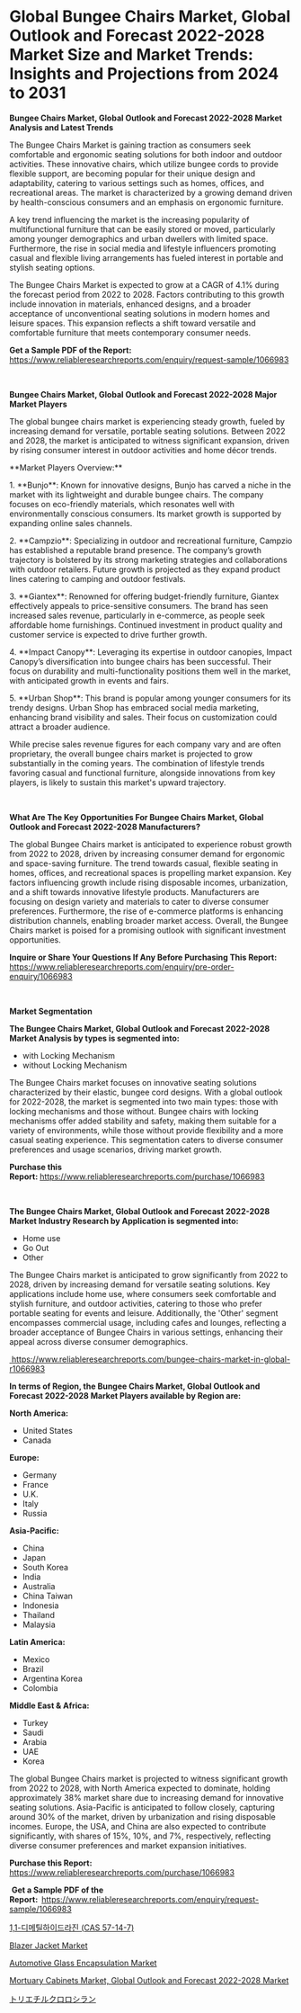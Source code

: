 <p><h1>Global Bungee Chairs Market, Global Outlook and Forecast 2022-2028 Market Size and Market Trends: Insights and Projections from 2024 to 2031</h1></p><p><strong>Bungee Chairs Market, Global Outlook and Forecast 2022-2028 Market Analysis and Latest Trends</strong></p>
<p><p>The Bungee Chairs Market is gaining traction as consumers seek comfortable and ergonomic seating solutions for both indoor and outdoor activities. These innovative chairs, which utilize bungee cords to provide flexible support, are becoming popular for their unique design and adaptability, catering to various settings such as homes, offices, and recreational areas. The market is characterized by a growing demand driven by health-conscious consumers and an emphasis on ergonomic furniture. </p><p>A key trend influencing the market is the increasing popularity of multifunctional furniture that can be easily stored or moved, particularly among younger demographics and urban dwellers with limited space. Furthermore, the rise in social media and lifestyle influencers promoting casual and flexible living arrangements has fueled interest in portable and stylish seating options.</p><p>The Bungee Chairs Market is expected to grow at a CAGR of 4.1% during the forecast period from 2022 to 2028. Factors contributing to this growth include innovation in materials, enhanced designs, and a broader acceptance of unconventional seating solutions in modern homes and leisure spaces. This expansion reflects a shift toward versatile and comfortable furniture that meets contemporary consumer needs.</p></p>
<p><strong>Get a Sample PDF of the Report:&nbsp;</strong> <a href="https://www.reliableresearchreports.com/enquiry/request-sample/1066983">https://www.reliableresearchreports.com/enquiry/request-sample/1066983</a></p>
<p>&nbsp;</p>
<p><strong>Bungee Chairs Market, Global Outlook and Forecast 2022-2028 Major Market Players</strong></p>
<p><p>The global bungee chairs market is experiencing steady growth, fueled by increasing demand for versatile, portable seating solutions. Between 2022 and 2028, the market is anticipated to witness significant expansion, driven by rising consumer interest in outdoor activities and home décor trends.</p><p>**Market Players Overview:**</p><p>1. **Bunjo**: Known for innovative designs, Bunjo has carved a niche in the market with its lightweight and durable bungee chairs. The company focuses on eco-friendly materials, which resonates well with environmentally conscious consumers. Its market growth is supported by expanding online sales channels.</p><p>2. **Campzio**: Specializing in outdoor and recreational furniture, Campzio has established a reputable brand presence. The company’s growth trajectory is bolstered by its strong marketing strategies and collaborations with outdoor retailers. Future growth is projected as they expand product lines catering to camping and outdoor festivals.</p><p>3. **Giantex**: Renowned for offering budget-friendly furniture, Giantex effectively appeals to price-sensitive consumers. The brand has seen increased sales revenue, particularly in e-commerce, as people seek affordable home furnishings. Continued investment in product quality and customer service is expected to drive further growth.</p><p>4. **Impact Canopy**: Leveraging its expertise in outdoor canopies, Impact Canopy’s diversification into bungee chairs has been successful. Their focus on durability and multi-functionality positions them well in the market, with anticipated growth in events and fairs.</p><p>5. **Urban Shop**: This brand is popular among younger consumers for its trendy designs. Urban Shop has embraced social media marketing, enhancing brand visibility and sales. Their focus on customization could attract a broader audience.</p><p>While precise sales revenue figures for each company vary and are often proprietary, the overall bungee chairs market is projected to grow substantially in the coming years. The combination of lifestyle trends favoring casual and functional furniture, alongside innovations from key players, is likely to sustain this market's upward trajectory.</p></p>
<p>&nbsp;</p>
<p><strong>What Are The Key Opportunities For Bungee Chairs Market, Global Outlook and Forecast 2022-2028 Manufacturers?</strong></p>
<p><p>The global Bungee Chairs market is anticipated to experience robust growth from 2022 to 2028, driven by increasing consumer demand for ergonomic and space-saving furniture. The trend towards casual, flexible seating in homes, offices, and recreational spaces is propelling market expansion. Key factors influencing growth include rising disposable incomes, urbanization, and a shift towards innovative lifestyle products. Manufacturers are focusing on design variety and materials to cater to diverse consumer preferences. Furthermore, the rise of e-commerce platforms is enhancing distribution channels, enabling broader market access. Overall, the Bungee Chairs market is poised for a promising outlook with significant investment opportunities.</p></p>
<p><strong>Inquire or Share Your Questions If Any Before Purchasing This Report:</strong> <a href="https://www.reliableresearchreports.com/enquiry/pre-order-enquiry/1066983">https://www.reliableresearchreports.com/enquiry/pre-order-enquiry/1066983</a></p>
<p>&nbsp;</p>
<p><strong>Market Segmentation</strong></p>
<p><strong>The Bungee Chairs Market, Global Outlook and Forecast 2022-2028 Market Analysis by types is segmented into:</strong></p>
<p><ul><li>with Locking Mechanism</li><li>without Locking Mechanism</li></ul></p>
<p><p>The Bungee Chairs market focuses on innovative seating solutions characterized by their elastic, bungee cord designs. With a global outlook for 2022-2028, the market is segmented into two main types: those with locking mechanisms and those without. Bungee chairs with locking mechanisms offer added stability and safety, making them suitable for a variety of environments, while those without provide flexibility and a more casual seating experience. This segmentation caters to diverse consumer preferences and usage scenarios, driving market growth.</p></p>
<p><strong>Purchase this Report:&nbsp;</strong><a href="https://www.reliableresearchreports.com/purchase/1066983">https://www.reliableresearchreports.com/purchase/1066983</a></p>
<p>&nbsp;</p>
<p><strong>The Bungee Chairs Market, Global Outlook and Forecast 2022-2028 Market Industry Research by Application is segmented into:</strong></p>
<p><ul><li>Home use</li><li>Go Out</li><li>Other</li></ul></p>
<p><p>The Bungee Chairs market is anticipated to grow significantly from 2022 to 2028, driven by increasing demand for versatile seating solutions. Key applications include home use, where consumers seek comfortable and stylish furniture, and outdoor activities, catering to those who prefer portable seating for events and leisure. Additionally, the 'Other' segment encompasses commercial usage, including cafes and lounges, reflecting a broader acceptance of Bungee Chairs in various settings, enhancing their appeal across diverse consumer demographics.</p></p>
<p><a href="https://www.reliableresearchreports.com/bungee-chairs-market-in-global-r1066983">&nbsp;https://www.reliableresearchreports.com/bungee-chairs-market-in-global-r1066983</a></p>
<p><strong>In terms of Region, the Bungee Chairs Market, Global Outlook and Forecast 2022-2028 Market Players available by Region are:</strong></p>
<p>
    <p> <strong> North America: </strong>
        <ul>
            <li>United States</li>
            <li>Canada</li>
        </ul>
        </p> 
    <p> <strong> Europe: </strong>
        <ul>
            <li>Germany</li>
            <li>France</li>
            <li>U.K.</li>
            <li>Italy</li>
            <li>Russia</li>
        </ul>
        </p> 
    <p> <strong> Asia-Pacific: </strong>
        <ul>
            <li>China</li>
            <li>Japan</li>
            <li>South Korea</li>
            <li>India</li>
            <li>Australia</li>
            <li>China Taiwan</li>
            <li>Indonesia</li>
            <li>Thailand</li>
            <li>Malaysia</li>
        </ul>
        </p> 
    <p> <strong> Latin America: </strong>
        <ul>
            <li>Mexico</li>
            <li>Brazil</li>
            <li>Argentina Korea</li>
            <li>Colombia</li>
        </ul>
        </p> 
    <p> <strong> Middle East & Africa: </strong>
        <ul>
            <li>Turkey</li>
            <li>Saudi</li>
            <li>Arabia</li>
            <li>UAE</li>
            <li>Korea</li>
        </ul>
    </p>
    </p>
<p><p>The global Bungee Chairs market is projected to witness significant growth from 2022 to 2028, with North America expected to dominate, holding approximately 38% market share due to increasing demand for innovative seating solutions. Asia-Pacific is anticipated to follow closely, capturing around 30% of the market, driven by urbanization and rising disposable incomes. Europe, the USA, and China are also expected to contribute significantly, with shares of 15%, 10%, and 7%, respectively, reflecting diverse consumer preferences and market expansion initiatives.</p></p>
<p><strong>Purchase this Report: </strong><a href="https://www.reliableresearchreports.com/purchase/1066983">https://www.reliableresearchreports.com/purchase/1066983</a></p>
<p>&nbsp;<strong>Get a Sample PDF of the Report:&nbsp;&nbsp;</strong><a href="https://www.reliableresearchreports.com/enquiry/request-sample/1066983">https://www.reliableresearchreports.com/enquiry/request-sample/1066983</a></p>
<p><strong></strong></p>
<p><p><a href="https://medium.com/@wallacecumfgmings567556/1-1-%EB%94%94%EB%A9%94%ED%8B%B8%ED%95%98%EC%9D%B4%EB%93%9C%EB%9D%BC%EC%A7%84-cas-57-14-7-%EC%8B%9C%EC%9E%A5%EC%9D%98-%EB%AF%B8%EB%9E%98-%EA%B8%80%EB%A1%9C%EB%B2%8C-%EC%8B%9C%EC%9E%A5-%EC%A0%84%EB%A7%9D-%EB%B0%8F-%EC%8B%9C%EC%9E%A5-%EB%8F%99%ED%96%A5-2024-2031-00e193b7fca5">1,1-디메틸하이드라진 (CAS 57-14-7)</a></p><p><a href="https://medium.com/@sarabits4122023/the-market-study-covers-the-blazer-jacket-market-across-various-segments-05239e7892bd">Blazer Jacket Market</a></p><p><a href="https://medium.com/@fredyconn_73380/the-global-automotive-glass-encapsulation-market-is-at-the-forefront-of-innovation-driving-rapid-4c899d8a63c3">Automotive Glass Encapsulation Market</a></p><p><a href="https://github.com/MarlinNader2023/Market-Research-Report-List-1/blob/main/mortuary-cabinets-market-global-outlook-and-forecast-2022-2028-market.md">Mortuary Cabinets Market, Global Outlook and Forecast 2022-2028 Market</a></p><p><a href="https://medium.com/@zionmetz1960/triethyl-chlorosilane-market-%E3%81%AE%E3%82%B0%E3%83%AD%E3%83%BC%E3%83%90%E3%83%AB%E5%B8%82%E5%A0%B4%E6%A6%82%E8%A6%81%E3%81%AF-%E4%B8%96%E7%95%8C%E3%81%8A%E3%82%88%E3%81%B3%E4%B8%BB%E8%A6%81%E5%B8%82%E5%A0%B4%E3%81%AB%E3%81%8A%E3%81%91%E3%82%8B%E6%A5%AD%E7%95%8C%E3%81%AB%E5%BD%B1%E9%9F%BF%E3%82%92%E4%B8%8E%E3%81%88%E3%82%8B%E4%B8%BB%E8%A6%81%E3%81%AA%E3%83%88%E3%83%AC%E3%83%B3%E3%83%89%E3%81%AB%E3%81%A4%E3%81%84%E3%81%A6-%E7%8B%AC%E8%87%AA%E3%81%AE%E8%A6%96%E7%82%B9%E3%82%92%E6%8F%90%E4%BE%9B%E3%81%97%E3%81%BE%E3%81%99-47db83a220d2">トリエチルクロロシラン</a></p></p>
